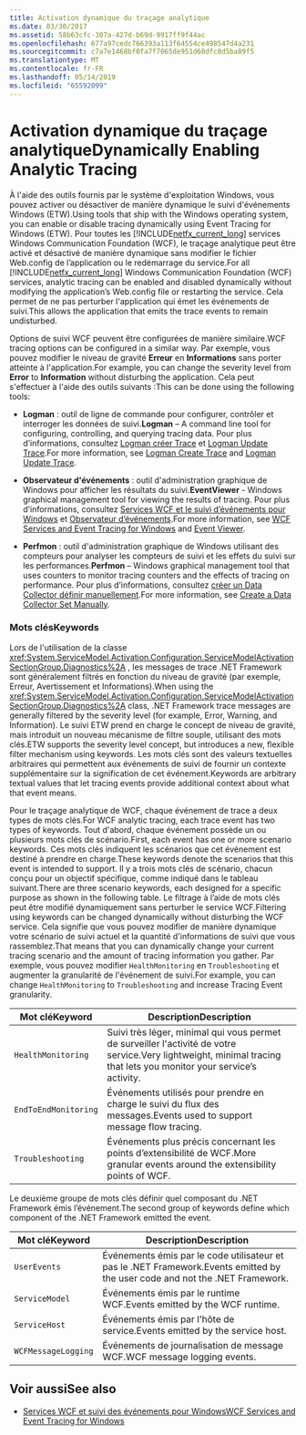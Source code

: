 ```yaml
---
title: Activation dynamique du traçage analytique
ms.date: 03/30/2017
ms.assetid: 58b63cfc-307a-427d-b69d-9917ff9f44ac
ms.openlocfilehash: 677a97cedc766393a113f64554ce498547d4a231
ms.sourcegitcommit: c7a7e1468bf0fa7f7065de951d60dfc8d5ba89f5
ms.translationtype: MT
ms.contentlocale: fr-FR
ms.lasthandoff: 05/14/2019
ms.locfileid: "65592099"
---
```

# <a name="dynamically-enabling-analytic-tracing"></a><span data-ttu-id="6bdf9-102">Activation dynamique du traçage analytique</span><span class="sxs-lookup"><span data-stu-id="6bdf9-102">Dynamically Enabling Analytic Tracing</span></span>
<span data-ttu-id="6bdf9-103">À l'aide des outils fournis par le système d'exploitation Windows, vous pouvez activer ou désactiver de manière dynamique le suivi d'événements Windows (ETW).</span><span class="sxs-lookup"><span data-stu-id="6bdf9-103">Using tools that ship with the Windows operating system, you can enable or disable tracing dynamically using Event Tracing for Windows (ETW).</span></span> <span data-ttu-id="6bdf9-104">Pour toutes les [!INCLUDE[netfx_current_long](../../../../../includes/netfx-current-long-md.md)] services Windows Communication Foundation (WCF), le traçage analytique peut être activé et désactivé de manière dynamique sans modifier le fichier Web.config de l’application ou le redémarrage du service.</span><span class="sxs-lookup"><span data-stu-id="6bdf9-104">For all [!INCLUDE[netfx_current_long](../../../../../includes/netfx-current-long-md.md)] Windows Communication Foundation (WCF) services, analytic tracing can be enabled and disabled dynamically without modifying the application’s Web.config file or restarting the service.</span></span> <span data-ttu-id="6bdf9-105">Cela permet de ne pas perturber l'application qui émet les événements de suivi.</span><span class="sxs-lookup"><span data-stu-id="6bdf9-105">This allows the application that emits the trace events to remain undisturbed.</span></span>  
  
 <span data-ttu-id="6bdf9-106">Options de suivi WCF peuvent être configurées de manière similaire.</span><span class="sxs-lookup"><span data-stu-id="6bdf9-106">WCF tracing options can be configured in a similar way.</span></span> <span data-ttu-id="6bdf9-107">Par exemple, vous pouvez modifier le niveau de gravité **Erreur** en **Informations** sans porter atteinte à l'application.</span><span class="sxs-lookup"><span data-stu-id="6bdf9-107">For example, you can change the severity level from **Error** to **Information** without disturbing the application.</span></span> <span data-ttu-id="6bdf9-108">Cela peut s'effectuer à l'aide des outils suivants :</span><span class="sxs-lookup"><span data-stu-id="6bdf9-108">This can be done using the following tools:</span></span>  
  
- <span data-ttu-id="6bdf9-109">**Logman** : outil de ligne de commande pour configurer, contrôler et interroger les données de suivi.</span><span class="sxs-lookup"><span data-stu-id="6bdf9-109">**Logman** – A command line tool for configuring, controlling, and querying tracing data.</span></span> <span data-ttu-id="6bdf9-110">Pour plus d’informations, consultez [Logman créer Trace](https://go.microsoft.com/fwlink/?LinkId=165426) et [Logman Update Trace](https://go.microsoft.com/fwlink/?LinkId=165427).</span><span class="sxs-lookup"><span data-stu-id="6bdf9-110">For more information, see [Logman Create Trace](https://go.microsoft.com/fwlink/?LinkId=165426) and [Logman Update Trace](https://go.microsoft.com/fwlink/?LinkId=165427).</span></span>  
  
- <span data-ttu-id="6bdf9-111">**Observateur d'événements** : outil d'administration graphique de Windows pour afficher les résultats du suivi.</span><span class="sxs-lookup"><span data-stu-id="6bdf9-111">**EventViewer** - Windows graphical management tool for viewing the results of tracing.</span></span> <span data-ttu-id="6bdf9-112">Pour plus d’informations, consultez [Services WCF et le suivi d’événements pour Windows](../../../../../docs/framework/wcf/samples/wcf-services-and-event-tracing-for-windows.md) et [Observateur d’événements](https://go.microsoft.com/fwlink/?LinkId=165428).</span><span class="sxs-lookup"><span data-stu-id="6bdf9-112">For more information, see [WCF Services and Event Tracing for Windows](../../../../../docs/framework/wcf/samples/wcf-services-and-event-tracing-for-windows.md) and [Event Viewer](https://go.microsoft.com/fwlink/?LinkId=165428).</span></span>  
  
- <span data-ttu-id="6bdf9-113">**Perfmon** : outil d'administration graphique de Windows utilisant des compteurs pour analyser les compteurs de suivi et les effets du suivi sur les performances.</span><span class="sxs-lookup"><span data-stu-id="6bdf9-113">**Perfmon** – Windows graphical management tool that uses counters to monitor tracing counters and the effects of tracing on performance.</span></span> <span data-ttu-id="6bdf9-114">Pour plus d’informations, consultez [créer un Data Collector définir manuellement](https://go.microsoft.com/fwlink/?LinkId=165429).</span><span class="sxs-lookup"><span data-stu-id="6bdf9-114">For more information, see [Create a Data Collector Set Manually](https://go.microsoft.com/fwlink/?LinkId=165429).</span></span>  
  
### <a name="keywords"></a><span data-ttu-id="6bdf9-115">Mots clés</span><span class="sxs-lookup"><span data-stu-id="6bdf9-115">Keywords</span></span>  
 <span data-ttu-id="6bdf9-116">Lors de l'utilisation de la classe <xref:System.ServiceModel.Activation.Configuration.ServiceModelActivationSectionGroup.Diagnostics%2A> , les messages de trace .NET Framework sont généralement filtrés en fonction du niveau de gravité (par exemple, Erreur, Avertissement et Informations).</span><span class="sxs-lookup"><span data-stu-id="6bdf9-116">When using the <xref:System.ServiceModel.Activation.Configuration.ServiceModelActivationSectionGroup.Diagnostics%2A> class, .NET Framework trace messages are generally filtered by the severity level (for example, Error, Warning, and Information).</span></span> <span data-ttu-id="6bdf9-117">Le suivi ETW prend en charge le concept de niveau de gravité, mais introduit un nouveau mécanisme de filtre souple, utilisant des mots clés.</span><span class="sxs-lookup"><span data-stu-id="6bdf9-117">ETW supports the severity level concept, but introduces a new, flexible filter mechanism using keywords.</span></span> <span data-ttu-id="6bdf9-118">Les mots clés sont des valeurs textuelles arbitraires qui permettent aux événements de suivi de fournir un contexte supplémentaire sur la signification de cet événement.</span><span class="sxs-lookup"><span data-stu-id="6bdf9-118">Keywords are arbitrary textual values that let tracing events provide additional context about what that event means.</span></span>  
  
 <span data-ttu-id="6bdf9-119">Pour le traçage analytique de WCF, chaque événement de trace a deux types de mots clés.</span><span class="sxs-lookup"><span data-stu-id="6bdf9-119">For WCF analytic tracing, each trace event has two types of keywords.</span></span> <span data-ttu-id="6bdf9-120">Tout d'abord, chaque événement possède un ou plusieurs mots clés de scénario.</span><span class="sxs-lookup"><span data-stu-id="6bdf9-120">First, each event has one or more scenario keywords.</span></span> <span data-ttu-id="6bdf9-121">Ces mots clés indiquent les scénarios que cet événement est destiné à prendre en charge.</span><span class="sxs-lookup"><span data-stu-id="6bdf9-121">These keywords denote the scenarios that this event is intended to support.</span></span> <span data-ttu-id="6bdf9-122">Il y a trois mots clés de scénario, chacun conçu pour un objectif spécifique, comme indiqué dans le tableau suivant.</span><span class="sxs-lookup"><span data-stu-id="6bdf9-122">There are three scenario keywords, each designed for a specific purpose as shown in the following table.</span></span> <span data-ttu-id="6bdf9-123">Le filtrage à l’aide de mots clés peut être modifié dynamiquement sans perturber le service WCF.</span><span class="sxs-lookup"><span data-stu-id="6bdf9-123">Filtering using keywords can be changed dynamically without disturbing the WCF service.</span></span> <span data-ttu-id="6bdf9-124">Cela signifie que vous pouvez modifier de manière dynamique votre scénario de suivi actuel et la quantité d'informations de suivi que vous rassemblez.</span><span class="sxs-lookup"><span data-stu-id="6bdf9-124">That means that you can dynamically change your current tracing scenario and the amount of tracing information you gather.</span></span> <span data-ttu-id="6bdf9-125">Par exemple, vous pouvez modifier `HealthMonitoring` en `Troubleshooting` et augmenter la granularité de l'événement de suivi.</span><span class="sxs-lookup"><span data-stu-id="6bdf9-125">For example, you can change `HealthMonitoring` to `Troubleshooting` and increase Tracing Event granularity.</span></span>  
  
|<span data-ttu-id="6bdf9-126">Mot clé</span><span class="sxs-lookup"><span data-stu-id="6bdf9-126">Keyword</span></span>|<span data-ttu-id="6bdf9-127">Description</span><span class="sxs-lookup"><span data-stu-id="6bdf9-127">Description</span></span>|  
|-------------|-----------------|  
|`HealthMonitoring`|<span data-ttu-id="6bdf9-128">Suivi très léger, minimal qui vous permet de surveiller l'activité de votre service.</span><span class="sxs-lookup"><span data-stu-id="6bdf9-128">Very lightweight, minimal tracing that lets you monitor your service’s activity.</span></span>|  
|`EndToEndMonitoring`|<span data-ttu-id="6bdf9-129">Événements utilisés pour prendre en charge le suivi du flux des messages.</span><span class="sxs-lookup"><span data-stu-id="6bdf9-129">Events used to support message flow tracing.</span></span>|  
|`Troubleshooting`|<span data-ttu-id="6bdf9-130">Événements plus précis concernant les points d’extensibilité de WCF.</span><span class="sxs-lookup"><span data-stu-id="6bdf9-130">More granular events around the extensibility points of WCF.</span></span>|  
  
 <span data-ttu-id="6bdf9-131">Le deuxième groupe de mots clés définir quel composant du .NET Framework émis l’événement.</span><span class="sxs-lookup"><span data-stu-id="6bdf9-131">The second group of keywords define which component of the .NET Framework emitted the event.</span></span>  
  
|<span data-ttu-id="6bdf9-132">Mot clé</span><span class="sxs-lookup"><span data-stu-id="6bdf9-132">Keyword</span></span>|<span data-ttu-id="6bdf9-133">Description</span><span class="sxs-lookup"><span data-stu-id="6bdf9-133">Description</span></span>|  
|-------------|-----------------|  
|`UserEvents`|<span data-ttu-id="6bdf9-134">Événements émis par le code utilisateur et pas le .NET Framework.</span><span class="sxs-lookup"><span data-stu-id="6bdf9-134">Events emitted by the user code and not the .NET Framework.</span></span>|  
|`ServiceModel`|<span data-ttu-id="6bdf9-135">Événements émis par le runtime WCF.</span><span class="sxs-lookup"><span data-stu-id="6bdf9-135">Events emitted by the WCF runtime.</span></span>|  
|`ServiceHost`|<span data-ttu-id="6bdf9-136">Événements émis par l'hôte de service.</span><span class="sxs-lookup"><span data-stu-id="6bdf9-136">Events emitted by the service host.</span></span>|  
|`WCFMessageLogging`|<span data-ttu-id="6bdf9-137">Événements de journalisation de message WCF.</span><span class="sxs-lookup"><span data-stu-id="6bdf9-137">WCF message logging events.</span></span>|  
  
## <a name="see-also"></a><span data-ttu-id="6bdf9-138">Voir aussi</span><span class="sxs-lookup"><span data-stu-id="6bdf9-138">See also</span></span>

- [<span data-ttu-id="6bdf9-139">Services WCF et suivi des événements pour Windows</span><span class="sxs-lookup"><span data-stu-id="6bdf9-139">WCF Services and Event Tracing for Windows</span></span>](../../../../../docs/framework/wcf/samples/wcf-services-and-event-tracing-for-windows.md)

